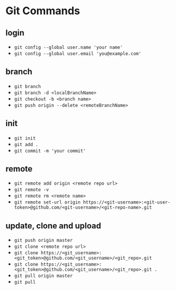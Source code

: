 # Git Commands

## login
- ```git config --global user.name 'your name'```
- ```git config --global user.email 'you@example.com'```

## branch
- ```git branch```
- ```git branch -d <localBranchName>```
- ```git checkout -b <branch name>```
- ```git push origin --delete <remoteBranchName>```

## init
- ```git init```
- ```git add .```
- ```git commit -m 'your commit'```

## remote
- ```git remote add origin <remote repo url>```
- ```git remote -v```
- ```git remote rm <remote name>```
- ```git remote set-url origin https://<git-username>:<git-user-token>@github.com/<git-username>/<git-repo-name>.git```

## update, clone and upload
- ```git push origin master```
- ```git clone <remote repo url>```
- ```git clone https://<git_username>:<git_token>@github.com/<git_username>/<git_repo>.git```
- ```git clone https://<git_username>:<git_token>@github.com/<git_username>/<git_repo>.git .```
- ```git pull origin master```
- ```git pull```